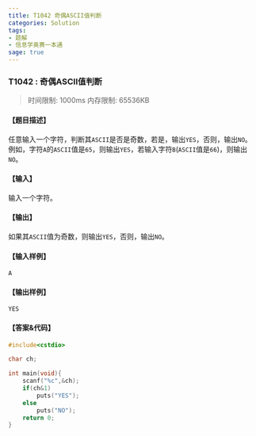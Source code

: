 ```yaml
---
title: T1042 奇偶ASCII值判断
categories: Solution
tags:
- 题解
- 信息学奥赛一本通
sage: true
---
```


### T1042 : 奇偶ASCII值判断

> 时间限制: $1000 \text{ms}$ 内存限制: $65536 \text{KB}$

<!-- more -->

#### 【题目描述】

任意输入一个字符，判断其`ASCII`是否是奇数，若是，输出`YES`，否则，输出`NO`。例如，字符`A`的`ASCII`值是`65`，则输出`YES`，若输入字符`B`(`ASCII`值是`66`)，则输出`NO`。

#### 【输入】

输入一个字符。

#### 【输出】

如果其`ASCII`值为奇数，则输出`YES`，否则，输出`NO`。

#### 【输入样例】

```
A
```

#### 【输出样例】

```
YES
```

#### 【答案&代码】

```cpp
#include<cstdio>

char ch;

int main(void){
    scanf("%c",&ch);
    if(ch&1)
        puts("YES");
    else
        puts("NO");
    return 0;
}
```
